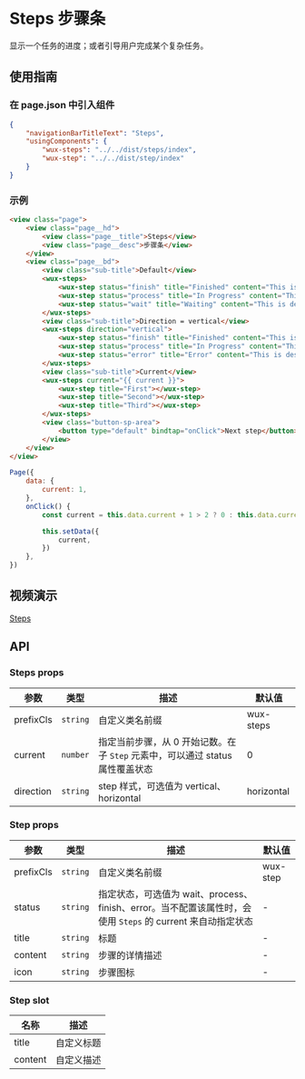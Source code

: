 # Steps 步骤条

显示一个任务的进度；或者引导用户完成某个复杂任务。

## 使用指南

### 在 page.json 中引入组件

```json
{
    "navigationBarTitleText": "Steps",
    "usingComponents": {
        "wux-steps": "../../dist/steps/index",
        "wux-step": "../../dist/step/index"
    }
}
```

### 示例

```html
<view class="page">
    <view class="page__hd">
        <view class="page__title">Steps</view>
        <view class="page__desc">步骤条</view>
    </view>
    <view class="page__bd">
        <view class="sub-title">Default</view>
        <wux-steps>
            <wux-step status="finish" title="Finished" content="This is description"></wux-step>
            <wux-step status="process" title="In Progress" content="This is description"></wux-step>
            <wux-step status="wait" title="Waiting" content="This is description"></wux-step>
        </wux-steps>
        <view class="sub-title">Direction = vertical</view>
        <wux-steps direction="vertical">
            <wux-step status="finish" title="Finished" content="This is description"></wux-step>
            <wux-step status="process" title="In Progress" content="This is description"></wux-step>
            <wux-step status="error" title="Error" content="This is description"></wux-step>
        </wux-steps>
        <view class="sub-title">Current</view>
        <wux-steps current="{{ current }}">
            <wux-step title="First"></wux-step>
            <wux-step title="Second"></wux-step>
            <wux-step title="Third"></wux-step>
        </wux-steps>
        <view class="button-sp-area">
            <button type="default" bindtap="onClick">Next step</button>
        </view>
    </view>
</view>
```

```js
Page({
    data: {
        current: 1,
    },
    onClick() {
        const current = this.data.current + 1 > 2 ? 0 : this.data.current + 1

        this.setData({
            current,
        })
    },
})
```

## 视频演示

[Steps](./_media/steps.mp4 ':include :type=iframe width=375px height=667px')

## API

### Steps props

| 参数 | 类型 | 描述 | 默认值 |
| --- | --- | --- | --- |
| prefixCls | <code>string</code> | 自定义类名前缀 | wux-steps |
| current | <code>number</code> | 指定当前步骤，从 0 开始记数。在子 `Step` 元素中，可以通过 status 属性覆盖状态 | 0 |
| direction | <code>string</code> | step 样式，可选值为 vertical、horizontal | horizontal |

### Step props

| 参数 | 类型 | 描述 | 默认值 |
| --- | --- | --- | --- |
| prefixCls | <code>string</code> | 自定义类名前缀 | wux-step |
| status | <code>string</code> | 指定状态，可选值为 wait、process、finish、error。当不配置该属性时，会使用 `Steps` 的 current 来自动指定状态 | - |
| title | <code>string</code> | 标题 | - |
| content | <code>string</code> | 步骤的详情描述 | - |
| icon | <code>string</code> | 步骤图标 | - |

### Step slot

| 名称 | 描述 |
| --- | --- |
| title | 自定义标题 |
| content | 自定义描述 |